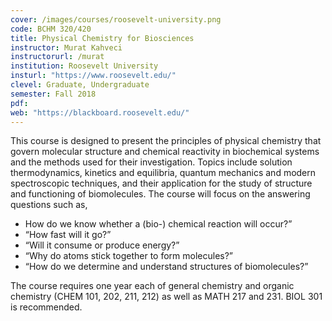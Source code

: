 ```yaml
---
cover: /images/courses/roosevelt-university.png
code: BCHM 320/420
title: Physical Chemistry for Biosciences
instructor: Murat Kahveci
instructorurl: /murat
institution: Roosevelt University
insturl: "https://www.roosevelt.edu/"
clevel: Graduate, Undergraduate
semester: Fall 2018
pdf:
web: "https://blackboard.roosevelt.edu/"
---
```

This course is designed to present the principles of physical chemistry that govern molecular structure and chemical reactivity in biochemical systems and the methods used for their investigation. Topics include solution thermodynamics, kinetics and equilibria, quantum mechanics and modern spectroscopic techniques, and their application for the study of structure and functioning of biomolecules. The course will focus on the answering questions such as,

* How do we know whether a (bio-) chemical reaction will occur?”
* “How fast will it go?”
* “Will it consume or produce energy?”
* “Why do atoms stick together to form molecules?”
* “How do we determine and understand structures of biomolecules?”

The course requires one year each of general chemistry and organic chemistry (CHEM 101, 202, 211, 212) as well as MATH 217 and 231. BIOL 301 is recommended.